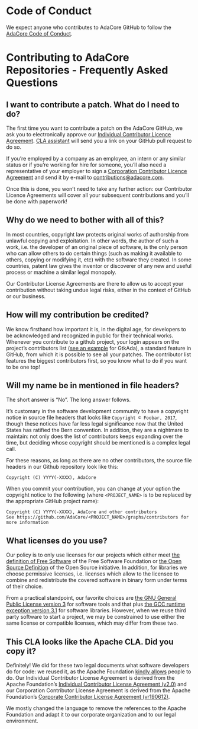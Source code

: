 # Code of Conduct

We expect anyone who contributes to AdaCore GitHub to follow the [AdaCore Code of Conduct](https://www.adacore.com/company/code-of-conduct).

# Contributing to AdaCore Repositories - Frequently Asked Questions

## I want to contribute a patch. What do I need to do? 

The first time you want to contribute a patch on the AdaCore GitHub, we ask you to electronically approve our [Individual Contributor Licence Agreement](adacore-individual-cla.md). [CLA assistant](https://cla-assistant.io/) will send you a link on your GitHub pull request to do so.

If you’re employed by a company as an employee, an intern or any similar status or if you’re working for hire for someone, you’ll also need a representative of your employer to sign a [Corporation Contributor Licence Agreement](adacore-corporation-cla.md) and send it by e-mail to <contributions@adacore.com>.

Once this is done, you won’t need to take any further action: our Contributor Licence Agreements will cover all your subsequent contributions and you’ll be done with paperwork!

## Why do we need to bother with all of this?

In most countries, copyright law protects original works of authorship from unlawful copying and exploitation. In other words, the author of such a work, i.e. the developer of an original piece of software, is the only person who can allow others to do certain things (such as making it available to others, copying or modifying it, etc) with the software they created. In some countries, patent law gives the inventor or discoverer of any new and useful process or machine a similar legal monopoly.

Our Contributor License Agreements are there to allow us to accept your contribution without taking undue legal risks, either in the context of GitHub or our business. 

## How will my contribution be credited?

We know firsthand how important it is, in the digital age, for developers to be acknowledged and recognized in public for their technical works. Whenever you contribute to a github project, your login appears on the project’s contributors list ([see an example](https://github.com/AdaCore/gtkada/graphs/contributors) for GtkAda), a standard feature in GitHub, from which it is possible to see all your patches. The contributor list features the biggest contributors first, so you know what to do if you want to be one top!

## Will my name be in mentioned in file headers?

The short answer is “No”. The long answer follows. 

It’s customary in the software development community to have a copyright notice in source file headers that looks like `Copyright © Foobar, 2017`, though these notices have far less legal significance now that the United States has ratified the Bern convention. In addition, they are a nightmare to maintain: not only does the list of contributors keeps expanding over the time, but deciding whose copyright should be mentioned is a complex legal call. 

For these reasons, as long as there are no other contributors, the source file headers in our Github repository look like this:

```
Copyright (C) YYYY(-XXXX), AdaCore
```

When you commit your contribution, you can change at your option the copyright notice to the following (where `<PROJECT_NAME>` is to be replaced by the appropriate GitHub project name):

```
Copyright (C) YYYY(-XXXX), AdaCore and other contributors
See https://github.com/AdaCore/<PROJECT_NAME>/graphs/contributors for more information
```

## What licenses do you use? 

Our policy is to only use licenses for our projects which either meet [the definition of Free Software](https://www.gnu.org/philosophy/free-sw.en.html) of the Free Software Foundation or [the Open Source Definition](https://opensource.org/osd) of the Open Source initiative. In addition, for libraries we choose permissive licenses, i.e. licenses which allow to the licensee to combine and redistribute the covered software in binary form under terms of their choice. 

From a practical standpoint, our favorite choices are [the GNU General Public License version 3](https://www.gnu.org/licenses/gpl-3.0.en.html) for software tools and that plus [the GCC runtime exception version 3.1](https://www.gnu.org/licenses/gcc-exception-3.1.en.html) for software libraries. However, when we reuse third party software to start a project, we may be constrained to use either the same license or compatible licenses, which may differ from these two. 

## This CLA looks like the Apache CLA. Did you copy it? 

Definitely! We did for these two legal documents what software developers do for code: we reused it, as the Apache Foundation [kindly allows](http://apache.org/foundation/license-faq.html#CLA-Usage) people to do. Our Individual Contributor License Agreement is derived from the Apache Foundation’s [Individual Contributor License Agreement (v2.0)](http://apache.org/licenses/icla.pdf) and our Corporation Contributor License Agreement is derived from the Apache Foundation’s [Corporate Contributor License Agreement (vr190612)](https://www.apache.org/licenses/cla-corporate.txt). 

We mostly changed the language to remove the references to the Apache Foundation and adapt it to our corporate organization and to our legal environment.

